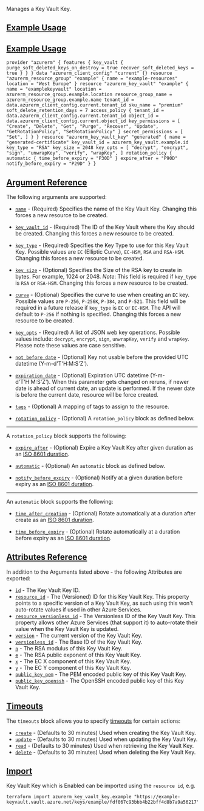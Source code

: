 Manages a Key Vault Key.

## [Example Usage](https://registry.terraform.io/providers/hashicorp/azurerm/latest/docs/resources/container_registry#example-usage)

## [Example Usage](https://registry.terraform.io/providers/hashicorp/azurerm/latest/docs/resources/container_registry#example-usage-1)

```hcl
provider "azurerm" { features { key_vault { purge_soft_deleted_keys_on_destroy = true recover_soft_deleted_keys = true } } } data "azurerm_client_config" "current" {} resource "azurerm_resource_group" "example" { name = "example-resources" location = "West Europe" } resource "azurerm_key_vault" "example" { name = "examplekeyvault" location = azurerm_resource_group.example.location resource_group_name = azurerm_resource_group.example.name tenant_id = data.azurerm_client_config.current.tenant_id sku_name = "premium" soft_delete_retention_days = 7 access_policy { tenant_id = data.azurerm_client_config.current.tenant_id object_id = data.azurerm_client_config.current.object_id key_permissions = [ "Create", "Delete", "Get", "Purge", "Recover", "Update", "GetRotationPolicy", "SetRotationPolicy" ] secret_permissions = [ "Set", ] } } resource "azurerm_key_vault_key" "generated" { name = "generated-certificate" key_vault_id = azurerm_key_vault.example.id key_type = "RSA" key_size = 2048 key_opts = [ "decrypt", "encrypt", "sign", "unwrapKey", "verify", "wrapKey", ] rotation_policy { automatic { time_before_expiry = "P30D" } expire_after = "P90D" notify_before_expiry = "P29D" } }
```

## [Argument Reference](https://registry.terraform.io/providers/hashicorp/azurerm/latest/docs/resources/container_registry#argument-reference)

The following arguments are supported:

-   [`name`](https://registry.terraform.io/providers/hashicorp/azurerm/latest/docs/resources/container_registry#name) - (Required) Specifies the name of the Key Vault Key. Changing this forces a new resource to be created.
    
-   [`key_vault_id`](https://registry.terraform.io/providers/hashicorp/azurerm/latest/docs/resources/container_registry#key_vault_id) - (Required) The ID of the Key Vault where the Key should be created. Changing this forces a new resource to be created.
    
-   [`key_type`](https://registry.terraform.io/providers/hashicorp/azurerm/latest/docs/resources/container_registry#key_type) - (Required) Specifies the Key Type to use for this Key Vault Key. Possible values are `EC` (Elliptic Curve), `EC-HSM`, `RSA` and `RSA-HSM`. Changing this forces a new resource to be created.
    
-   [`key_size`](https://registry.terraform.io/providers/hashicorp/azurerm/latest/docs/resources/container_registry#key_size) - (Optional) Specifies the Size of the RSA key to create in bytes. For example, 1024 or 2048. _Note_: This field is required if `key_type` is `RSA` or `RSA-HSM`. Changing this forces a new resource to be created.
    
-   [`curve`](https://registry.terraform.io/providers/hashicorp/azurerm/latest/docs/resources/container_registry#curve) - (Optional) Specifies the curve to use when creating an `EC` key. Possible values are `P-256`, `P-256K`, `P-384`, and `P-521`. This field will be required in a future release if `key_type` is `EC` or `EC-HSM`. The API will default to `P-256` if nothing is specified. Changing this forces a new resource to be created.
    
-   [`key_opts`](https://registry.terraform.io/providers/hashicorp/azurerm/latest/docs/resources/container_registry#key_opts) - (Required) A list of JSON web key operations. Possible values include: `decrypt`, `encrypt`, `sign`, `unwrapKey`, `verify` and `wrapKey`. Please note these values are case sensitive.
    
-   [`not_before_date`](https://registry.terraform.io/providers/hashicorp/azurerm/latest/docs/resources/container_registry#not_before_date) - (Optional) Key not usable before the provided UTC datetime (Y-m-d'T'H:M:S'Z').
    

-   [`expiration_date`](https://registry.terraform.io/providers/hashicorp/azurerm/latest/docs/resources/container_registry#expiration_date) - (Optional) Expiration UTC datetime (Y-m-d'T'H:M:S'Z'). When this parameter gets changed on reruns, if newer date is ahead of current date, an update is performed. If the newer date is before the current date, resource will be force created.
    
-   [`tags`](https://registry.terraform.io/providers/hashicorp/azurerm/latest/docs/resources/container_registry#tags) - (Optional) A mapping of tags to assign to the resource.
    
-   [`rotation_policy`](https://registry.terraform.io/providers/hashicorp/azurerm/latest/docs/resources/container_registry#rotation_policy) - (Optional) A `rotation_policy` block as defined below.
    

___

A `rotation_policy` block supports the following:

-   [`expire_after`](https://registry.terraform.io/providers/hashicorp/azurerm/latest/docs/resources/container_registry#expire_after) - (Optional) Expire a Key Vault Key after given duration as an [ISO 8601 duration](https://en.wikipedia.org/wiki/ISO_8601#Durations).
    
-   [`automatic`](https://registry.terraform.io/providers/hashicorp/azurerm/latest/docs/resources/container_registry#automatic) - (Optional) An `automatic` block as defined below.
    
-   [`notify_before_expiry`](https://registry.terraform.io/providers/hashicorp/azurerm/latest/docs/resources/container_registry#notify_before_expiry) - (Optional) Notify at a given duration before expiry as an [ISO 8601 duration](https://en.wikipedia.org/wiki/ISO_8601#Durations).
    

___

An `automatic` block supports the following:

-   [`time_after_creation`](https://registry.terraform.io/providers/hashicorp/azurerm/latest/docs/resources/container_registry#time_after_creation) - (Optional) Rotate automatically at a duration after create as an [ISO 8601 duration](https://en.wikipedia.org/wiki/ISO_8601#Durations).
    
-   [`time_before_expiry`](https://registry.terraform.io/providers/hashicorp/azurerm/latest/docs/resources/container_registry#time_before_expiry) - (Optional) Rotate automatically at a duration before expiry as an [ISO 8601 duration](https://en.wikipedia.org/wiki/ISO_8601#Durations).
    

## [Attributes Reference](https://registry.terraform.io/providers/hashicorp/azurerm/latest/docs/resources/container_registry#attributes-reference)

In addition to the Arguments listed above - the following Attributes are exported:

-   [`id`](https://registry.terraform.io/providers/hashicorp/azurerm/latest/docs/resources/container_registry#id) - The Key Vault Key ID.
-   [`resource_id`](https://registry.terraform.io/providers/hashicorp/azurerm/latest/docs/resources/container_registry#resource_id) - The (Versioned) ID for this Key Vault Key. This property points to a specific version of a Key Vault Key, as such using this won't auto-rotate values if used in other Azure Services.
-   [`resource_versionless_id`](https://registry.terraform.io/providers/hashicorp/azurerm/latest/docs/resources/container_registry#resource_versionless_id) - The Versionless ID of the Key Vault Key. This property allows other Azure Services (that support it) to auto-rotate their value when the Key Vault Key is updated.
-   [`version`](https://registry.terraform.io/providers/hashicorp/azurerm/latest/docs/resources/container_registry#version) - The current version of the Key Vault Key.
-   [`versionless_id`](https://registry.terraform.io/providers/hashicorp/azurerm/latest/docs/resources/container_registry#versionless_id) - The Base ID of the Key Vault Key.
-   [`n`](https://registry.terraform.io/providers/hashicorp/azurerm/latest/docs/resources/container_registry#n) - The RSA modulus of this Key Vault Key.
-   [`e`](https://registry.terraform.io/providers/hashicorp/azurerm/latest/docs/resources/container_registry#e) - The RSA public exponent of this Key Vault Key.
-   [`x`](https://registry.terraform.io/providers/hashicorp/azurerm/latest/docs/resources/container_registry#x) - The EC X component of this Key Vault Key.
-   [`y`](https://registry.terraform.io/providers/hashicorp/azurerm/latest/docs/resources/container_registry#y) - The EC Y component of this Key Vault Key.
-   [`public_key_pem`](https://registry.terraform.io/providers/hashicorp/azurerm/latest/docs/resources/container_registry#public_key_pem) - The PEM encoded public key of this Key Vault Key.
-   [`public_key_openssh`](https://registry.terraform.io/providers/hashicorp/azurerm/latest/docs/resources/container_registry#public_key_openssh) - The OpenSSH encoded public key of this Key Vault Key.

## [Timeouts](https://registry.terraform.io/providers/hashicorp/azurerm/latest/docs/resources/container_registry#timeouts)

The `timeouts` block allows you to specify [timeouts](https://www.terraform.io/language/resources/syntax#operation-timeouts) for certain actions:

-   [`create`](https://registry.terraform.io/providers/hashicorp/azurerm/latest/docs/resources/container_registry#create) - (Defaults to 30 minutes) Used when creating the Key Vault Key.
-   [`update`](https://registry.terraform.io/providers/hashicorp/azurerm/latest/docs/resources/container_registry#update) - (Defaults to 30 minutes) Used when updating the Key Vault Key.
-   [`read`](https://registry.terraform.io/providers/hashicorp/azurerm/latest/docs/resources/container_registry#read) - (Defaults to 30 minutes) Used when retrieving the Key Vault Key.
-   [`delete`](https://registry.terraform.io/providers/hashicorp/azurerm/latest/docs/resources/container_registry#delete) - (Defaults to 30 minutes) Used when deleting the Key Vault Key.

## [Import](https://registry.terraform.io/providers/hashicorp/azurerm/latest/docs/resources/container_registry#import)

Key Vault Key which is Enabled can be imported using the `resource id`, e.g.

```shell
terraform import azurerm_key_vault_key.example "https://example-keyvault.vault.azure.net/keys/example/fdf067c93bbb4b22bff4d8b7a9a56217"
```
